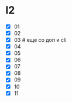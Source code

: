 # l2

- [x] 01
- [x] 02
- [x] 03 # еще со доп и cli
- [x] 04
- [x] 05
- [x] 06
- [x] 07
- [x] 08
- [x] 09
- [x] 10
- [x] 11
